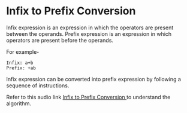 # Infix to Prefix Conversion

Infix expression is an expression in which the operators are present between the operands.
Prefix expression is an expression in which operators are present before the operands.

For example- 

```
Infix: a+b
Prefix: +ab
```

Infix expression can be converted into prefix expression by following a sequence of instructions.

Refer to this audio link [ Infix to Prefix Conversion ](https://drive.google.com/file/d/1QBywEx6_TVLQWteL4iQipMB2Uv3pNQVM/view?usp=sharing) to understand the algorithm. 
